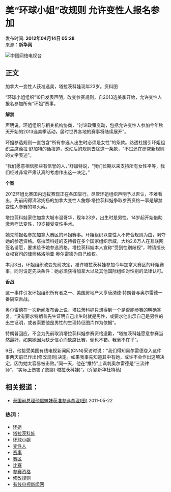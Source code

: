 # 美“环球小姐”改规则 允许变性人报名参加

发布时间: **2012年04月14日 05:28**  
来源：**新华网**  

![中国网络电视台](http://p2.img.cctvpic.com/special/netvs/20100716/images/logo20131113.jpg)

## 正文

加拿大一变性人获准选美，塔拉茨科娃现年23岁。资料图

“环球小姐组织”10日发表声明，改变参赛规则，自2013选美季开始，允许变性人报名参加所有“环姐”赛事。

**解禁**

声明说，环姐组织与相关机构协商，“讨论政策变动，包括允许变性人参加今年秋天开始的2013选美季活动，届时世界各地的赛事将陆续展开”。

环姐参选规则一直包含“所有参选人出生时必须是女性”的条款。路透社援引环姐组织主席葆拉·舒加特的话报道，改动后的规则去除这一条款，“不过还在研究新规则的文字表述”。

“我们愿意相信那些有信誉的人，”舒加特说，“我们长期以来支持所有女性平等，我们经过非常严肃认真的考虑作出这一决定。”

**个案**

2012环姐比赛国内选拔赛现正在各国举行。尽管环姐组织声明予以否认，不难看出，先前闹得沸沸扬扬的加拿大变性人詹娜·塔拉茨科娃争取参赛资格一事是解禁变性人参赛的导火索。

塔拉茨科娃家住加拿大城市温哥华，现年23岁，出生时是男性，14岁起开始借助激素疗法变性，19岁接受变性手术。

她先前报名参加加拿大赛区的环姐赛事。环姐组织以变性人不符合规则为由，剥夺她的参选资格。塔拉茨科娃的支持者在多个国家组织示威，大约2.8万人在互联网签名请愿，要求给予她参选资格。塔拉茨科娃本人宣称“受到性别歧视”，聘请擅长女权官司的律师格洛丽亚·奥尔雷德为自己维权。

本月3日，环姐组织改变先前决定，准许塔拉茨科娃参加今年加拿大赛区的环姐赛事，同时设定先决条件：她必须获得加拿大以及其他国际组织对性别的法律认可。

**舌战**

这一事件引发环姐组织所有者之一、美国房地产大亨唐纳德·特朗普与奥尔雷德一番隔空舌战。

奥尔雷德在一次新闻发布会上说，塔拉茨科娃只想得到一个是否能参赛的明确答复，“没有要求特朗普先生证明自己出生时就是男性，或要求他出示自己是男性的出生证明，或者索要他是男性的生理特征图片作为依据”。

特朗普回应，不会为先前取消塔拉茨科娃参赛资格道歉，“塔拉茨科娃愿意参赛当然最好，如果她因为缺乏信心而缺席比赛，倒也不错。我毫不在乎”。

9日，他接受美国有线电视新闻网(CNN)采访时说：“我们得知奥尔雷德卷入这件事两天前已作出(修改规则)决定。如果我事先知道其中有她，或许不会作出这项决定，因为她太容易被击败。”同一天，他在“推特”上讽刺奥尔雷德是“三流律师”，“实际上伤害了詹娜(·塔拉茨科娃)”。(乔颖新华社特稿)

## 相关报道：

- [泰国前总理他信妹妹获准参选总理(图)](http://news.cntv.cn/world/20110522/100177.shtml) 2011-05-22

### 热词：

- [环姐](http://so.cntv.cn/search.php?qtext=环姐&sid=0000&pid=0000)
- [塔拉茨科娃](http://so.cntv.cn/search.php?qtext=塔拉茨科娃&sid=0000&pid=0000)
- [环球小姐](http://so.cntv.cn/search.php?qtext=环球小姐&sid=0000&pid=0000)
- [变性人](http://so.cntv.cn/search.php?qtext=变性人&sid=0000&pid=0000)
- [赛事](http://so.cntv.cn/search.php?qtext=赛事&sid=0000&pid=0000)
- [赛区](http://so.cntv.cn/search.php?qtext=赛区&sid=0000&pid=0000)
- [比赛](http://so.cntv.cn/search.php?qtext=比赛&sid=0000&pid=0000)
- [参赛资格](http://so.cntv.cn/search.php?qtext=参赛资格&sid=0000&pid=0000)
- [修改规则](http://so.cntv.cn/search.php?qtext=修改规则&sid=0000&pid=0000)
- [有线电视新闻网](http://so.cntv.cn/search.php?qtext=有线电视新闻网&sid=0000&pid=0000)